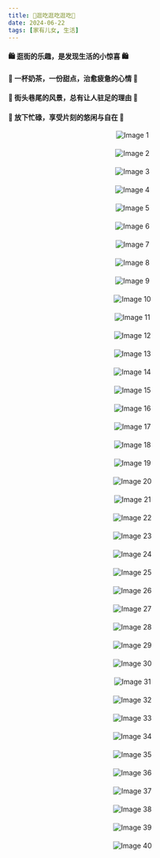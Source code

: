 ```yaml
---
title: 🎉逛吃逛吃逛吃🎉
date: 2024-06-22
tags: [家有儿女, 生活]
---
```

#### 🛍️ 逛街的乐趣，是发现生活的小惊喜 🛍️<br>
#### 🍹 一杯奶茶，一份甜点，治愈疲惫的心情 🍹<br>
#### 🌸 街头巷尾的风景，总有让人驻足的理由 🌸<br>
#### 💼 放下忙碌，享受片刻的悠闲与自在 💼<br>

<div style="display: flex; flex-direction: column; gap: 20px; align-items: center;">
    <img src="https://baojizhu.github.io/shared-assets/images/20240622/image1.jpg" alt="Image 1" style="width: auto; max-width: 100%; height: auto;">
    <img src="https://baojizhu.github.io/shared-assets/images/20240622/image2.jpg" alt="Image 2" style="width: auto; max-width: 100%; height: auto;">
    <img src="https://baojizhu.github.io/shared-assets/images/20240622/image3.jpg" alt="Image 3" style="width: auto; max-width: 100%; height: auto;">
    <img src="https://baojizhu.github.io/shared-assets/images/20240622/image4.jpg" alt="Image 4" style="width: auto; max-width: 100%; height: auto;">
    <img src="https://baojizhu.github.io/shared-assets/images/20240622/image5.jpg" alt="Image 5" style="width: auto; max-width: 100%; height: auto;">
    <img src="https://baojizhu.github.io/shared-assets/images/20240622/image6.jpg" alt="Image 6" style="width: auto; max-width: 100%; height: auto;">
    <img src="https://baojizhu.github.io/shared-assets/images/20240622/image7.jpg" alt="Image 7" style="width: auto; max-width: 100%; height: auto;">
    <img src="https://baojizhu.github.io/shared-assets/images/20240622/image8.jpg" alt="Image 8" style="width: auto; max-width: 100%; height: auto;">
    <img src="https://baojizhu.github.io/shared-assets/images/20240622/image9.jpg" alt="Image 9" style="width: auto; max-width: 100%; height: auto;">
    <img src="https://baojizhu.github.io/shared-assets/images/20240622/image10.jpg" alt="Image 10" style="width: auto; max-width: 100%; height: auto;">
    <img src="https://baojizhu.github.io/shared-assets/images/20240622/image11.jpg" alt="Image 11" style="width: auto; max-width: 100%; height: auto;">
    <img src="https://baojizhu.github.io/shared-assets/images/20240622/image12.jpg" alt="Image 12" style="width: auto; max-width: 100%; height: auto;">
    <img src="https://baojizhu.github.io/shared-assets/images/20240622/image13.jpg" alt="Image 13" style="width: auto; max-width: 100%; height: auto;">
    <img src="https://baojizhu.github.io/shared-assets/images/20240622/image14.jpg" alt="Image 14" style="width: auto; max-width: 100%; height: auto;">
    <img src="https://baojizhu.github.io/shared-assets/images/20240622/image15.jpg" alt="Image 15" style="width: auto; max-width: 100%; height: auto;">
    <img src="https://baojizhu.github.io/shared-assets/images/20240622/image16.jpg" alt="Image 16" style="width: auto; max-width: 100%; height: auto;">
    <img src="https://baojizhu.github.io/shared-assets/images/20240622/image17.jpg" alt="Image 17" style="width: auto; max-width: 100%; height: auto;">
    <img src="https://baojizhu.github.io/shared-assets/images/20240622/image18.jpg" alt="Image 18" style="width: auto; max-width: 100%; height: auto;">
    <img src="https://baojizhu.github.io/shared-assets/images/20240622/image19.jpg" alt="Image 19" style="width: auto; max-width: 100%; height: auto;">
    <img src="https://baojizhu.github.io/shared-assets/images/20240622/image20.jpg" alt="Image 20" style="width: auto; max-width: 100%; height: auto;">
    <img src="https://baojizhu.github.io/shared-assets/images/20240622/image21.jpg" alt="Image 21" style="width: auto; max-width: 100%; height: auto;">
    <img src="https://baojizhu.github.io/shared-assets/images/20240622/image22.jpg" alt="Image 22" style="width: auto; max-width: 100%; height: auto;">
    <img src="https://baojizhu.github.io/shared-assets/images/20240622/image23.jpg" alt="Image 23" style="width: auto; max-width: 100%; height: auto;">
    <img src="https://baojizhu.github.io/shared-assets/images/20240622/image24.jpg" alt="Image 24" style="width: auto; max-width: 100%; height: auto;">
    <img src="https://baojizhu.github.io/shared-assets/images/20240622/image25.jpg" alt="Image 25" style="width: auto; max-width: 100%; height: auto;">
    <img src="https://baojizhu.github.io/shared-assets/images/20240622/image26.jpg" alt="Image 26" style="width: auto; max-width: 100%; height: auto;">
    <img src="https://baojizhu.github.io/shared-assets/images/20240622/image27.jpg" alt="Image 27" style="width: auto; max-width: 100%; height: auto;">
    <img src="https://baojizhu.github.io/shared-assets/images/20240622/image28.jpg" alt="Image 28" style="width: auto; max-width: 100%; height: auto;">
    <img src="https://baojizhu.github.io/shared-assets/images/20240622/image29.jpg" alt="Image 29" style="width: auto; max-width: 100%; height: auto;">
    <img src="https://baojizhu.github.io/shared-assets/images/20240622/image30.jpg" alt="Image 30" style="width: auto; max-width: 100%; height: auto;">
    <img src="https://baojizhu.github.io/shared-assets/images/20240622/image31.jpg" alt="Image 31" style="width: auto; max-width: 100%; height: auto;">
    <img src="https://baojizhu.github.io/shared-assets/images/20240622/image32.jpg" alt="Image 32" style="width: auto; max-width: 100%; height: auto;">
    <img src="https://baojizhu.github.io/shared-assets/images/20240622/image33.jpg" alt="Image 33" style="width: auto; max-width: 100%; height: auto;">
    <img src="https://baojizhu.github.io/shared-assets/images/20240622/image34.jpg" alt="Image 34" style="width: auto; max-width: 100%; height: auto;">
    <img src="https://baojizhu.github.io/shared-assets/images/20240622/image35.jpg" alt="Image 35" style="width: auto; max-width: 100%; height: auto;">
    <img src="https://baojizhu.github.io/shared-assets/images/20240622/image36.jpg" alt="Image 36" style="width: auto; max-width: 100%; height: auto;">
    <img src="https://baojizhu.github.io/shared-assets/images/20240622/image37.jpg" alt="Image 37" style="width: auto; max-width: 100%; height: auto;">
    <img src="https://baojizhu.github.io/shared-assets/images/20240622/image38.jpg" alt="Image 38" style="width: auto; max-width: 100%; height: auto;">
    <img src="https://baojizhu.github.io/shared-assets/images/20240622/image39.jpg" alt="Image 39" style="width: auto; max-width: 100%; height: auto;">
    <img src="https://baojizhu.github.io/shared-assets/images/20240622/image40.jpg" alt="Image 40" style="width: auto; max-width: 100%; height: auto;">
</div>